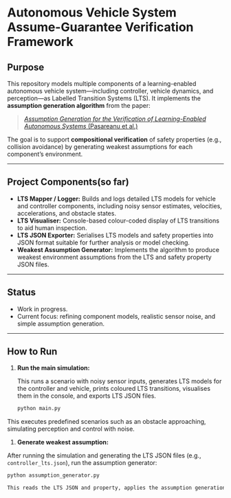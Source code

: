 # Autonomous Vehicle System Assume-Guarantee Verification Framework

## Purpose

This repository models multiple components of a learning-enabled autonomous vehicle system—including controller, vehicle dynamics, and perception—as Labelled Transition Systems (LTS). It implements the **assumption generation algorithm** from the paper:

> [*Assumption Generation for the Verification of Learning-Enabled Autonomous Systems* (Pasareanu et al.)](https://arxiv.org/abs/2305.18372)

The goal is to support **compositional verification** of safety properties (e.g., collision avoidance) by generating weakest assumptions for each component’s environment.

---

## Project Components(so far)

- **LTS Mapper / Logger:** Builds and logs detailed LTS models for vehicle and controller components, including noisy sensor estimates, velocities, accelerations, and obstacle states.
- **LTS Visualiser:** Console-based colour-coded display of LTS transitions to aid human inspection.
- **LTS JSON Exporter:** Serialises LTS models and safety properties into JSON format suitable for further analysis or model checking.
- **Weakest Assumption Generator:** Implements the algorithm to produce weakest environment assumptions from the LTS and safety property JSON files.

---

## Status

- Work in progress.
- Current focus: refining component models, realistic sensor noise, and simple assumption generation.

---

## How to Run

1. **Run the main simulation:**

   This runs a scenario with noisy sensor inputs, generates LTS models for the controller and vehicle, prints coloured LTS transitions, visualises them in the console, and exports LTS JSON files.

   ```bash
   python main.py

This executes predefined scenarios such as an obstacle approaching, simulating perception and control with noise.

1. **Generate weakest assumption:**

After running the simulation and generating the LTS JSON files (e.g., `controller_lts.json`), run the assumption generator:

```bash
python assumption_generator.py

This reads the LTS JSON and property, applies the assumption generation algorithm, and outputs controller_assumption.json.
